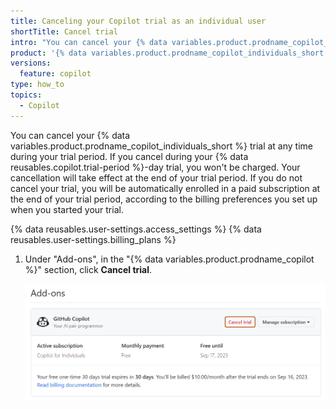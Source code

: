 ```yaml
---
title: Canceling your Copilot trial as an individual user
shortTitle: Cancel trial
intro: "You can cancel your {% data variables.product.prodname_copilot_individuals_short %} trial if you don't want to be subscribed to {% data variables.product.prodname_copilot_individuals_short %} after your trial period ends."
product: '{% data variables.product.prodname_copilot_individuals_short %}'
versions:
  feature: copilot
type: how_to
topics:
  - Copilot
---
```


You can cancel your {% data variables.product.prodname_copilot_individuals_short %} trial at any time during your trial period. If you cancel during your {% data reusables.copilot.trial-period %}-day trial, you won't be charged. Your cancellation will take effect at the end of your trial period. If you do not cancel your trial, you will be automatically enrolled in a paid subscription at the end of your trial period, according to the billing preferences you set up when you started your trial.

{% data reusables.user-settings.access_settings %}
{% data reusables.user-settings.billing_plans %}
1. Under "Add-ons", in the "{% data variables.product.prodname_copilot %}" section, click **Cancel trial**.

   ![Screenshot of the {% data variables.product.prodname_copilot %} section of the "Plans and usage" page. The "Cancel trial" option is highlighted in dark orange.](/assets/images/help/copilot/copilot-cancel-trial.png)
